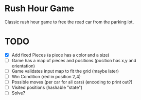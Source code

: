 # Rush Hour Game

Classic rush hour game to free the read car from the parking lot.


# TODO

- [X] Add fixed Pieces (a piece has a color and a size)
- [ ] Game has a map of pieces and positions (position has x,y and orientation)
- [ ] Game validates input map to fit the grid (maybe later)
- [ ] Win Condition (red in position 2,4)
- [ ] Possible moves (per car for all cars) (encoding to print out?)
- [ ] Visited positions (hashable "state")
- [ ] Solve?
